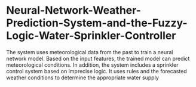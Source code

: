 # Neural-Network-Weather-Prediction-System-and-the-Fuzzy-Logic-Water-Sprinkler-Controller
The system uses meteorological data from the past to train a neural network model. Based on the input features, the trained model can predict meteorological conditions.  In addition, the system includes a sprinkler control system based on imprecise logic. It uses rules and the forecasted weather conditions to determine the appropriate water supply
